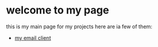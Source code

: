 # welcome to my page
this is my main page for my projects here are ia few of them:
- [my email client]("https://github.com/austinHeisleyCook/repo/blob/master/email_client.py")
  
